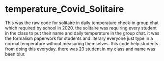 # temperature_Covid_Solitaire
This was the raw code for solitaire in daily temperature check-in group chat which required by school in 2020.
the solitaire was requiring every student in the class to put their name and daily temperature in the group chat.
it was the formalism paperwork for students and literary everyone just type in a normal temperature without measuring themselves.
this code help students from doing this everyday.
there was 23 student in my class and name was been blur.
